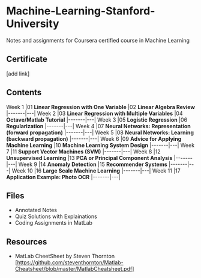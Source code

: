 # Machine-Learning-Stanford-University
Notes and assignments for Coursera certified course in Machine Learning

## Certificate
[add link]

## Contents
Week 1  |01 **Linear Regression with One Variable**
        |02 **Linear Algebra Review**
|-------|---|
Week 2  |03 **Linear Regression with Multiple Variables**
        |04 **Octave/Matlab Tutorial**
|-------|---|
Week 3  |05 **Logistic Regression**
        |06 **Regularization**
|-------|---|
Week 4  |07 **Neural Networks: Representation (forward propagation)**
|-------|---|
Week 5  |08 **Neural Networks: Learning (backward propagation)**
|-------|---|
Week 6  |09 **Advice for Applying Machine Learning**
        |10 **Machine Learning System Design**
|-------|---|
Week 7  |11 **Support Vector Machines (SVM)**
|-------|---|
Week 8  |12 **Unsupervised Learning**
        |13 **PCA or Principal Component Analysis**
|-------|---|
Week 9  |14 **Anomaly Detection**
        |15 **Recommender Systems**
|-------|---|
Week 10 |16 **Large Scale Machine Learning**
|-------|---|
Week 11 |17 **Application Example: Photo OCR**
|-------|---|


## Files

- Annotated Notes
- Quiz Solutions with Explainations
- Coding Assignments in MatLab

## Resources
- MatLab CheetSheet by Steven Thornton
[https://github.com/steventhornton/Matlab-Cheatsheet/blob/master/MatlabCheatsheet.pdf]
